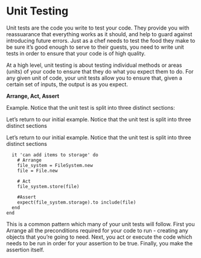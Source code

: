# Unit Testing
Unit tests are the code you write to test your code. They provide you with reassuarance that everything works as it should, and help to guard against introducing future errors. Just as a chef needs to test the food they make to be sure it’s good enough to serve to their guests, you need to write unit tests in order to ensure that your code is of high quality.

At a high level, unit testing is about testing individual methods or areas (units) of your code to ensure that they do what you expect them to do. For any given unit of code, your unit tests allow you to ensure that, given a certain set of inputs, the output is as you expect.

**Arrange, Act, Assert**

Example. Notice that the unit test is split into three distinct sections:

Let’s return to our initial example. Notice that the unit test is split into three distinct sections

Let’s return to our initial example. Notice that the unit test is split into three distinct sections

```describe FileSystem do
  it 'can add items to storage' do
    # Arrange
    file_system = FileSystem.new
    file = File.new

    # Act
    file_system.store(file)

    #Assert
    expect(file_system.storage).to include(file)
  end
end
```

This is a common pattern which many of your unit tests will follow. First you Arrange all the preconditions required for your code to run - creating any objects that you’re going to need. Next, you act or execute the code which needs to be run in order for your assertion to be true. Finally, you make the assertion itself.
